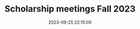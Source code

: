 ---
date: 2023-09-25 22:15:00
dates: 5:15 pm on the 4th Monday of every month from Aug 2023 thru Nov 2023
draft: false
durationMinutes: 60
title: Scholarship meetings Fall 2023
---